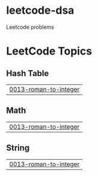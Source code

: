 # leetcode-dsa
Leetcode problems

<!---LeetCode Topics Start-->
# LeetCode Topics
## Hash Table
|  |
| ------- |
| [0013-roman-to-integer](https://github.com/qhaof26/leetcode-dsa/tree/master/0013-roman-to-integer) |
## Math
|  |
| ------- |
| [0013-roman-to-integer](https://github.com/qhaof26/leetcode-dsa/tree/master/0013-roman-to-integer) |
## String
|  |
| ------- |
| [0013-roman-to-integer](https://github.com/qhaof26/leetcode-dsa/tree/master/0013-roman-to-integer) |
<!---LeetCode Topics End-->
